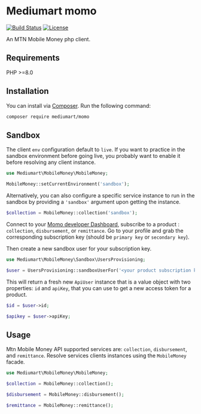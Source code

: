 # Mediumart momo

[![Build Status](https://github.com/mediumart/momo/actions/workflows/ci.yml/badge.svg)](https://github.com/stripe/stripe-php/actions?query=branch%3Amaster)
[![License](https://poser.pugx.org/stripe/stripe-php/license.svg)](https://packagist.org/packages/stripe/stripe-php)

An MTN Mobile Money php client.

## Requirements

PHP >=8.0

## Installation

You can install via [Composer](http://getcomposer.org/). Run the following command:

```bash
composer require mediumart/momo
```

## Sandbox

The client `env` configuration default to `live`. If you want to practice in the sandbox environment before going live, you probably want to enable it before resolving any client instance.

```php
use Mediumart\MobileMoney\MobileMoney;

MobileMoney::setCurrentEnvironment('sandbox');
```

Alternatively, you can also configure a specific service instance to run in the sandbox by providing a `'sandbox'` argument upon getting the instance.

```php
$collection = MobileMoney::collection('sandbox');
```

Connect to your [Momo developer Dashboard](https://momodeveloper.mtn.com/developer), subscribe to a product : `collection`, `disbursement`, or `remittance`. Go to your profile and grab the corresponding subscription key (should be `primary key` or `secondary key`).

Then create a new sandbox user for your subscription key.

```php
use Mediumart\MobileMoney\Sandbox\UsersProvisioning;

$user = UsersProvisioning::sandboxUserFor('<your product subscription key>');
```

This will return a fresh new `ApiUser` instance that is a value object with two properties: `id` and `apiKey`, that you can use to get a new access token for a product.

```php
$id = $user->id;

$apikey = $user->apiKey;
```

## Usage

Mtn Mobile Money API supported services are: `collection`, `disbursement`, and `remittance`.
Resolve services clients instances using the `MobileMoney` facade.

```php
use Mediumart\MobileMoney\MobileMoney;

$collection = MobileMoney::collection();

$disbursement = MobileMoney::disbursement();

$remittance = MobileMoney::remittance();
```
